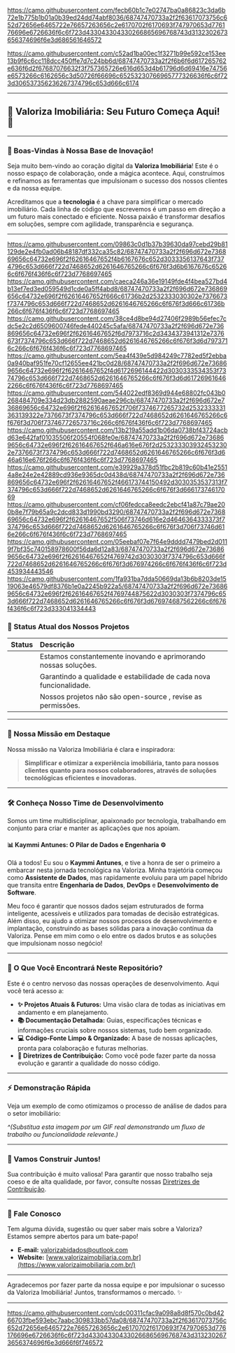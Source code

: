 
https://camo.githubusercontent.com/fecb60b1c7e02747ba0a86823c3da6b72e1b775b1b01a0b39ed24dd74abf8036/68747470733a2f2f63617073756c652d72656e6465722e76657263656c2e6170702f6170693f747970653d776176696e6726636f6c6f723d433043304330266865696768743d3132302673656374696f6e3d686561646572

https://camo.githubusercontent.com/c52ad1ba00ec1f3271b99e592ce153ee13b9f6c6cc118dcc450ffe7d7c24bb6d/68747470733a2f2f6b6f6d617265762e636f6d2f67687076632f3f757365726e616d653d4b61796d6d69416e74756e6573266c6162656c3d50726f66696c65253230766965777326636f6c6f723d306537356236267374796c653d666c6174

-----

## 🌟 Valoriza Imobiliária: Seu Futuro Começa Aqui\! 🌟

-----

### **👋 Boas-Vindas à Nossa Base de Inovação\!**

Seja muito bem-vindo ao coração digital da **Valoriza Imobiliária**\! Este é o nosso espaço de colaboração, onde a mágica acontece. Aqui, construímos e refinamos as ferramentas que impulsionam o sucesso dos nossos clientes e da nossa equipe.

Acreditamos que a **tecnologia** é a chave para simplificar o mercado imobiliário. Cada linha de código que escrevemos é um passo em direção a um futuro mais conectado e eficiente. Nossa paixão é transformar desafios em soluções, sempre com agilidade, transparência e segurança.

-----

https://camo.githubusercontent.com/09863c0d1b37b39630da97cebd29b81129de2e4fb0ad06b48187df332ca35c82/68747470733a2f2f696d672e736869656c64732e696f2f62616467652f4b6167676c652d3033356137643f7374796c653d666f722d7468652d6261646765266c6f676f3d6b6167676c65266c6f676f436f6c6f723d7768697465
https://camo.githubusercontent.com/caeca246a36e19149fde4f4bea527bd4b13ef7ed3ed059549d1cde0a5ff4abd8/68747470733a2f2f696d672e736869656c64732e696f2f62616467652f666c61736b2d2532333030302e7376673f7374796c653d666f722d7468652d6261646765266c6f676f3d666c61736b266c6f676f436f6c6f723d7768697465
https://camo.githubusercontent.com/38ce4d8be94d27406f2989b56efec7cdc5e2c2d6509600746fede440245c5afa/68747470733a2f2f696d672e736869656c64732e696f2f62616467652f6d7973716c2d3434373941312e7376673f7374796c653d666f722d7468652d6261646765266c6f676f3d6d7973716c266c6f676f436f6c6f723d7768697465
https://camo.githubusercontent.com/5ea4f439e5d984249c7782ed5f2ebba0a940baf951fe70cf12655ee421bc0d28/68747470733a2f2f696d672e736869656c64732e696f2f62616467652f4d6172696144422d3030333534353f7374796c653d666f722d7468652d6261646765266c6f676f3d6d617269616462266c6f676f436f6c6f723d7768697465
https://camo.githubusercontent.com/544022edf8369d944e68802fc043b0268484709e334d23db2882590aeae296cb/68747470733a2f2f696d672e736869656c64732e696f2f62616467652f706f7374677265732d2532333331363139322e7376673f7374796c653d666f722d7468652d6261646765266c6f676f3d706f737467726573716c266c6f676f436f6c6f723d7768697465
https://camo.githubusercontent.com/13b219a55add1b06da0738bf43724acbd63e642faf01035506f20554f068fe0e/68747470733a2f2f696d672e736869656c64732e696f2f62616467652f646a616e676f2d2532333039324532302e7376673f7374796c653d666f722d7468652d6261646765266c6f676f3d646a616e676f266c6f676f436f6c6f723d7768697465
https://camo.githubusercontent.com/e39929a378d51fbc2b819c60b41e25514a8e24e2e42889cd936e9365dc0d438d/68747470733a2f2f696d672e736869656c64732e696f2f62616467652f466173744150492d3030353537313f7374796c653d666f722d7468652d6261646765266c6f676f3d66617374617069
https://camo.githubusercontent.com/cf06fedcca8eedc2ebcf41a87c79ae200b8e7f79b65a9c2dcd833d1990bd3290/68747470733a2f2f696d672e736869656c64732e696f2f62616467652f506f73746d616e2d4646364333373f7374796c653d666f722d7468652d6261646765266c6f676f3d706f73746d616e266c6f676f436f6c6f723d7768697465
https://camo.githubusercontent.com/05eebaf07e7f64e9dddd7479bed2d0119f7bf35c740158978600f56da6d12a83/68747470733a2f2f696d672e736869656c64732e696f2f62616467652f4769742d3030303f7374796c653d666f722d7468652d6261646765266c6f676f3d676974266c6f676f436f6c6f723d453934443546
https://camo.githubusercontent.com/1fa931ba7dda50669da13b6b8203de1519063e46579df8376b1e0a2245b922a5/68747470733a2f2f696d672e736869656c64732e696f2f62616467652f4769744875622d3030303f7374796c653d666f722d7468652d6261646765266c6f676f3d676974687562266c6f676f436f6c6f723d333041334443

### **🚀 Status Atual dos Nossos Projetos**

| Status | Descrição |
| :----- | :-------- |
|  | Estamos constantemente inovando e aprimorando nossas soluções. |
|  | Garantindo a qualidade e estabilidade de cada nova funcionalidade. |
|  | Nossos projetos não são open-source , revise as permissões. |

-----

### **🎯 Nossa Missão em Destaque**

Nossa missão na Valoriza Imobiliária é clara e inspiradora:

> **Simplificar e otimizar a experiência imobiliária, tanto para nossos clientes quanto para nossos colaboradores, através de soluções tecnológicas eficientes e inovadoras.**

-----

### **🛠️ Conheça Nosso Time de Desenvolvimento**

Somos um time multidisciplinar, apaixonado por tecnologia, trabalhando em conjunto para criar e manter as aplicações que nos apoiam.

#### **📊 Kaymmi Antunes: O Pilar de Dados e Engenharia ⚙️**

Olá a todos\! Eu sou o **Kaymmi Antunes**, e tive a honra de ser o primeiro a embarcar nesta jornada tecnológica na Valoriza. Minha trajetória começou como **Assistente de Dados**, mas rapidamente evoluiu para um papel híbrido que transita entre **Engenharia de Dados**, **DevOps** e **Desenvolvimento de Software**.

Meu foco é garantir que nossos dados sejam estruturados de forma inteligente, acessíveis e utilizados para tomadas de decisão estratégicas. Além disso, eu ajudo a otimizar nossos processos de desenvolvimento e implantação, construindo as bases sólidas para a inovação contínua da Valoriza. Pense em mim como o elo entre os dados brutos e as soluções que impulsionam nosso negócio\!

-----

### **📂 O Que Você Encontrará Neste Repositório?**

Este é o centro nervoso das nossas operações de desenvolvimento. Aqui você terá acesso a:

  * **✨ Projetos Atuais & Futuros:** Uma visão clara de todas as iniciativas em andamento e em planejamento.
  * **📚 Documentação Detalhada:** Guias, especificações técnicas e informações cruciais sobre nossos sistemas, tudo bem organizado.
  * **💻 Código-Fonte Limpo & Organizado:** A base de nossas aplicações, pronta para colaboração e futuras melhorias.
  * **🤝 Diretrizes de Contribuição:** Como você pode fazer parte da nossa evolução e garantir a qualidade do nosso código.

-----

### **⚡ Demonstração Rápida**

Veja um exemplo de como otimizamos o processo de análise de dados para o setor imobiliário:

*^(Substitua esta imagem por um GIF real demonstrando um fluxo de trabalho ou funcionalidade relevante.)*

-----

### **🚀 Vamos Construir Juntos\!**

Sua contribuição é muito valiosa\! Para garantir que nosso trabalho seja coeso e de alta qualidade, por favor, consulte nossas [Diretrizes de Contribuição](https://www.google.com/search?q=LINK_PARA_DIRETRIZES_DE_CONTRIBUICAO_AQUI).

-----

### **📧 Fale Conosco**

Tem alguma dúvida, sugestão ou quer saber mais sobre a Valoriza? Estamos sempre abertos para um bate-papo\!

  * **E-mail:** [valorizabidados@outlook.com](mailto:valorizabidados@outlook.com)
  * **Website:** [www.valorizaimobiliaria.com.br](https://www.valorizaimobiliaria.com.br/)

-----

Agradecemos por fazer parte da nossa equipe e por impulsionar o sucesso da Valoriza Imobiliária\! Juntos, transformamos o mercado. ✨

-----
https://camo.githubusercontent.com/cdc00311cfac9a098a8d8f570c0bd4266703fbe593ebc7aabc309833bb57da08/68747470733a2f2f63617073756c652d72656e6465722e76657263656c2e6170702f6170693f747970653d776176696e6726636f6c6f723d433043304330266865696768743d3132302673656374696f6e3d666f6f746572
